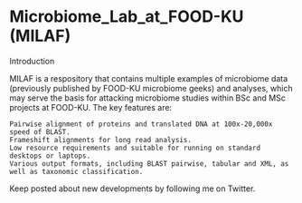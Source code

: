 # Microbiome_Lab_at_FOOD-KU (MILAF)

Introduction

MILAF is a respository that contains multiple examples of microbiome data (previously published by FOOD-KU microbiome geeks) and analyses, which may serve the basis for attacking microbiome studies within BSc and MSc projects at FOOD-KU. The key features are:

    Pairwise alignment of proteins and translated DNA at 100x-20,000x speed of BLAST.
    Frameshift alignments for long read analysis.
    Low resource requirements and suitable for running on standard desktops or laptops.
    Various output formats, including BLAST pairwise, tabular and XML, as well as taxonomic classification.

Keep posted about new developments by following me on Twitter.
